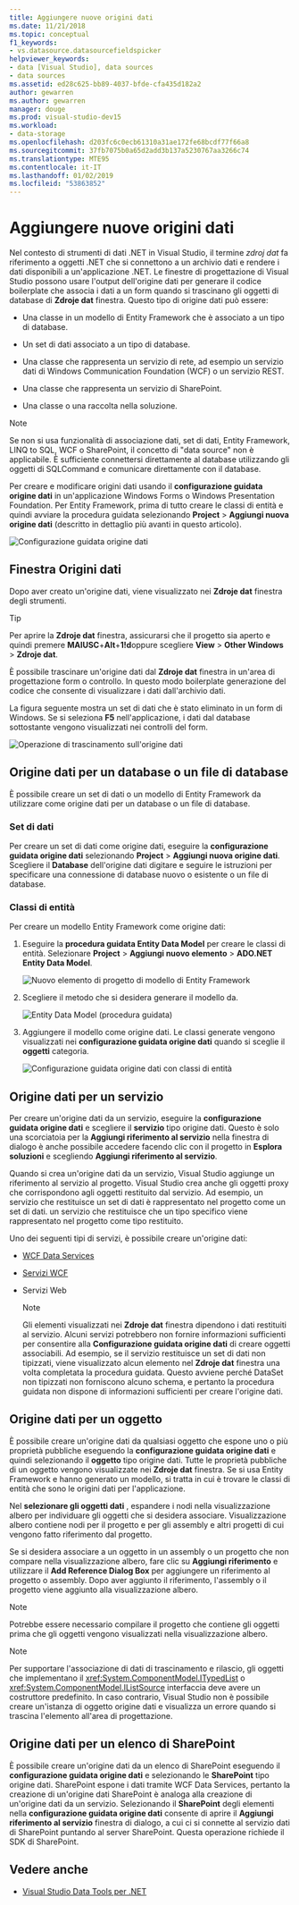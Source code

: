 ```yaml
---
title: Aggiungere nuove origini dati
ms.date: 11/21/2018
ms.topic: conceptual
f1_keywords:
- vs.datasource.datasourcefieldspicker
helpviewer_keywords:
- data [Visual Studio], data sources
- data sources
ms.assetid: ed28c625-bb89-4037-bfde-cfa435d182a2
author: gewarren
ms.author: gewarren
manager: douge
ms.prod: visual-studio-dev15
ms.workload:
- data-storage
ms.openlocfilehash: d203fc6c0ecb61310a31ae172fe68bcdf77f66a8
ms.sourcegitcommit: 37fb7075b0a65d2add3b137a5230767aa3266c74
ms.translationtype: MTE95
ms.contentlocale: it-IT
ms.lasthandoff: 01/02/2019
ms.locfileid: "53863852"
---
```

# <a name="add-new-data-sources"></a>Aggiungere nuove origini dati

Nel contesto di strumenti di dati .NET in Visual Studio, il termine *zdroj dat* fa riferimento a oggetti .NET che si connettono a un archivio dati e rendere i dati disponibili a un'applicazione .NET. Le finestre di progettazione di Visual Studio possono usare l'output dell'origine dati per generare il codice boilerplate che associa i dati a un form quando si trascinano gli oggetti di database di **Zdroje dat** finestra. Questo tipo di origine dati può essere:

- Una classe in un modello di Entity Framework che è associato a un tipo di database.

- Un set di dati associato a un tipo di database.

- Una classe che rappresenta un servizio di rete, ad esempio un servizio dati di Windows Communication Foundation (WCF) o un servizio REST.

- Una classe che rappresenta un servizio di SharePoint.

- Una classe o una raccolta nella soluzione.

> [!NOTE]
> Se non si usa funzionalità di associazione dati, set di dati, Entity Framework, LINQ to SQL, WCF o SharePoint, il concetto di "data source" non è applicabile. È sufficiente connettersi direttamente al database utilizzando gli oggetti di SQLCommand e comunicare direttamente con il database.

Per creare e modificare origini dati usando il **configurazione guidata origine dati** in un'applicazione Windows Forms o Windows Presentation Foundation. Per Entity Framework, prima di tutto creare le classi di entità e quindi avviare la procedura guidata selezionando **Project** > **Aggiungi nuova origine dati** (descritto in dettaglio più avanti in questo articolo).

![Configurazione guidata origine dati](../data-tools/media/data-source-configuration-wizard.png)

## <a name="data-sources-window"></a>Finestra Origini dati

Dopo aver creato un'origine dati, viene visualizzato nei **Zdroje dat** finestra degli strumenti.

> [!TIP]
> Per aprire la **Zdroje dat** finestra, assicurarsi che il progetto sia aperto e quindi premere **MAIUSC**+**Alt**+**1!d**oppure scegliere **View** > **Other Windows** > **Zdroje dat**.

È possibile trascinare un'origine dati dal **Zdroje dat** finestra in un'area di progettazione form o controllo. In questo modo boilerplate generazione del codice che consente di visualizzare i dati dall'archivio dati.

La figura seguente mostra un set di dati che è stato eliminato in un form di Windows. Se si seleziona **F5** nell'applicazione, i dati dal database sottostante vengono visualizzati nei controlli del form.

![Operazione di trascinamento sull'origine dati](../data-tools/media/raddata-data-source-drag-operation.png)

## <a name="data-source-for-a-database-or-a-database-file"></a>Origine dati per un database o un file di database

È possibile creare un set di dati o un modello di Entity Framework da utilizzare come origine dati per un database o un file di database.

### <a name="dataset"></a>Set di dati

Per creare un set di dati come origine dati, eseguire la **configurazione guidata origine dati** selezionando **Project** > **Aggiungi nuova origine dati**. Scegliere il **Database** dell'origine dati digitare e seguire le istruzioni per specificare una connessione di database nuovo o esistente o un file di database.

### <a name="entity-classes"></a>Classi di entità

Per creare un modello Entity Framework come origine dati:

1. Eseguire la **procedura guidata Entity Data Model** per creare le classi di entità. Selezionare **Project** > **Aggiungi nuovo elemento** > **ADO.NET Entity Data Model**.

   ![Nuovo elemento di progetto di modello di Entity Framework](../data-tools/media/raddata-new-entity-framework-model-project-item.png)

1. Scegliere il metodo che si desidera generare il modello da.

   ![Entity Data Model (procedura guidata)](../data-tools/media/raddata-entity-data-model-wizard.png)

1. Aggiungere il modello come origine dati. Le classi generate vengono visualizzati nei **configurazione guidata origine dati** quando si sceglie il **oggetti** categoria.

   ![Configurazione guidata origine dati con classi di entità](../data-tools/media/raddata-data-source-configuration-wizard-with-entity-classes.png)

## <a name="data-source-for-a-service"></a>Origine dati per un servizio

Per creare un'origine dati da un servizio, eseguire la **configurazione guidata origine dati** e scegliere il **servizio** tipo origine dati. Questo è solo una scorciatoia per la **Aggiungi riferimento al servizio** nella finestra di dialogo è anche possibile accedere facendo clic con il progetto in **Esplora soluzioni** e scegliendo **Aggiungi riferimento al servizio**.

Quando si crea un'origine dati da un servizio, Visual Studio aggiunge un riferimento al servizio al progetto. Visual Studio crea anche gli oggetti proxy che corrispondono agli oggetti restituito dal servizio. Ad esempio, un servizio che restituisce un set di dati è rappresentato nel progetto come un set di dati. un servizio che restituisce che un tipo specifico viene rappresentato nel progetto come tipo restituito.

Uno dei seguenti tipi di servizi, è possibile creare un'origine dati:

- [WCF Data Services](/dotnet/framework/data/wcf/wcf-data-services-overview)

- [Servizi WCF](../data-tools/windows-communication-foundation-services-and-wcf-data-services-in-visual-studio.md)

- Servizi Web

    > [!NOTE]
    > Gli elementi visualizzati nei **Zdroje dat** finestra dipendono i dati restituiti al servizio. Alcuni servizi potrebbero non fornire informazioni sufficienti per consentire alla **Configurazione guidata origine dati** di creare oggetti associabili. Ad esempio, se il servizio restituisce un set di dati non tipizzati, viene visualizzato alcun elemento nel **Zdroje dat** finestra una volta completata la procedura guidata. Questo avviene perché DataSet non tipizzati non forniscono alcuno schema, e pertanto la procedura guidata non dispone di informazioni sufficienti per creare l'origine dati.

## <a name="data-source-for-an-object"></a>Origine dati per un oggetto

È possibile creare un'origine dati da qualsiasi oggetto che espone uno o più proprietà pubbliche eseguendo la **configurazione guidata origine dati** e quindi selezionando il **oggetto** tipo origine dati. Tutte le proprietà pubbliche di un oggetto vengono visualizzate nei **Zdroje dat** finestra. Se si usa Entity Framework e hanno generato un modello, si tratta in cui è trovare le classi di entità che sono le origini dati per l'applicazione.

Nel **selezionare gli oggetti dati** , espandere i nodi nella visualizzazione albero per individuare gli oggetti che si desidera associare. Visualizzazione albero contiene nodi per il progetto e per gli assembly e altri progetti di cui vengono fatto riferimento dal progetto.

Se si desidera associare a un oggetto in un assembly o un progetto che non compare nella visualizzazione albero, fare clic su **Aggiungi riferimento** e utilizzare il **Add Reference Dialog Box** per aggiungere un riferimento al progetto o assembly. Dopo aver aggiunto il riferimento, l'assembly o il progetto viene aggiunto alla visualizzazione albero.

> [!NOTE]
> Potrebbe essere necessario compilare il progetto che contiene gli oggetti prima che gli oggetti vengono visualizzati nella visualizzazione albero.

> [!NOTE]
> Per supportare l'associazione di dati di trascinamento e rilascio, gli oggetti che implementano il <xref:System.ComponentModel.ITypedList> o <xref:System.ComponentModel.IListSource> interfaccia deve avere un costruttore predefinito. In caso contrario, Visual Studio non è possibile creare un'istanza di oggetto origine dati e visualizza un errore quando si trascina l'elemento all'area di progettazione.

## <a name="data-source-for-a-sharepoint-list"></a>Origine dati per un elenco di SharePoint

È possibile creare un'origine dati da un elenco di SharePoint eseguendo il **configurazione guidata origine dati** e selezionando le **SharePoint** tipo origine dati. SharePoint espone i dati tramite WCF Data Services, pertanto la creazione di un'origine dati SharePoint è analoga alla creazione di un'origine dati da un servizio. Selezionando il **SharePoint** degli elementi nella **configurazione guidata origine dati** consente di aprire il **Aggiungi riferimento al servizio** finestra di dialogo, a cui ci si connette al servizio dati di SharePoint puntando al server SharePoint. Questa operazione richiede il SDK di SharePoint.

## <a name="see-also"></a>Vedere anche

- [Visual Studio Data Tools per .NET](../data-tools/visual-studio-data-tools-for-dotnet.md)